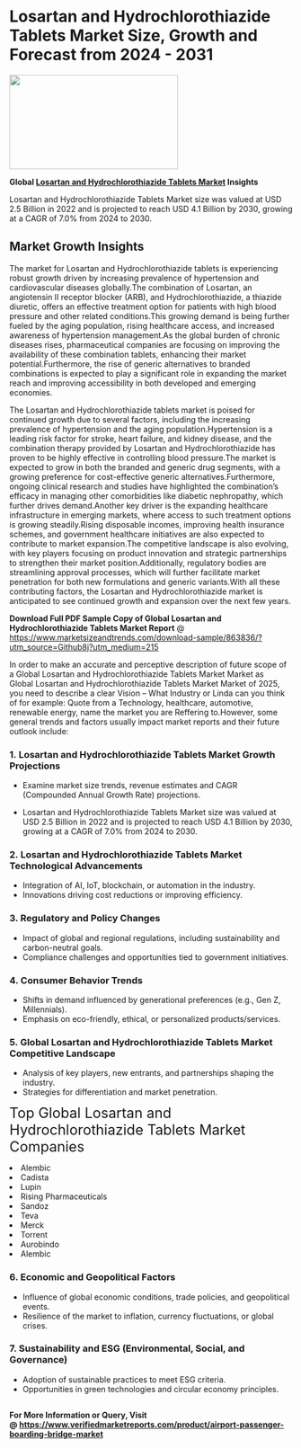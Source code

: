 <H1>Losartan and Hydrochlorothiazide Tablets Market Size, Growth and Forecast from 2024 - 2031</H1><img class="aligncenter size-medium wp-image-584254" src="https://thirdeyenews.in/wp-content/uploads/2024/09/Global-Market-Research-300x168.jpeg" alt="" width="300" height="168" /><p><strong>Global&nbsp;<a href="https://www.marketsizeandtrends.com/download-sample/863836/?utm_source=Github8j?utm_medium=215">Losartan and Hydrochlorothiazide Tablets Market</a> Insights</strong></p><p>Losartan and Hydrochlorothiazide Tablets Market size was valued at USD 2.5 Billion in 2022 and is projected to reach USD 4.1 Billion by 2030, growing at a CAGR of 7.0% from 2024 to 2030.</p><p><h2>Market Growth Insights</h2> <p>The market for Losartan and Hydrochlorothiazide tablets is experiencing robust growth driven by increasing prevalence of hypertension and cardiovascular diseases globally.The combination of Losartan, an angiotensin II receptor blocker (ARB), and Hydrochlorothiazide, a thiazide diuretic, offers an effective treatment option for patients with high blood pressure and other related conditions.This growing demand is being further fueled by the aging population, rising healthcare access, and increased awareness of hypertension management.As the global burden of chronic diseases rises, pharmaceutical companies are focusing on improving the availability of these combination tablets, enhancing their market potential.Furthermore, the rise of generic alternatives to branded combinations is expected to play a significant role in expanding the market reach and improving accessibility in both developed and emerging economies.</p> <p>The Losartan and Hydrochlorothiazide tablets market is poised for continued growth due to several factors, including the increasing prevalence of hypertension and the aging population.Hypertension is a leading risk factor for stroke, heart failure, and kidney disease, and the combination therapy provided by Losartan and Hydrochlorothiazide has proven to be highly effective in controlling blood pressure.The market is expected to grow in both the branded and generic drug segments, with a growing preference for cost-effective generic alternatives.Furthermore, ongoing clinical research and studies have highlighted the combination’s efficacy in managing other comorbidities like diabetic nephropathy, which further drives demand.Another key driver is the expanding healthcare infrastructure in emerging markets, where access to such treatment options is growing steadily.Rising disposable incomes, improving health insurance schemes, and government healthcare initiatives are also expected to contribute to market expansion.The competitive landscape is also evolving, with key players focusing on product innovation and strategic partnerships to strengthen their market position.Additionally, regulatory bodies are streamlining approval processes, which will further facilitate market penetration for both new formulations and generic variants.With all these contributing factors, the Losartan and Hydrochlorothiazide market is anticipated to see continued growth and expansion over the next few years.</p> <p><span class=""><strong>Download Full PDF Sample Copy of Global Losartan and Hydrochlorothiazide Tablets Market Report</strong> @ <a href="https://www.marketsizeandtrends.com/download-sample/863836/?utm_source=Github8j?utm_medium=215" target="_blank">https://www.marketsizeandtrends.com/download-sample/863836/?utm_source=Github8j?utm_medium=215</a></span></p><p>In order to make an accurate and perceptive description of future scope of a Global&nbsp;Losartan and Hydrochlorothiazide Tablets Market Market as Global&nbsp;Losartan and Hydrochlorothiazide Tablets Market Market of 2025, you need to describe a clear Vision &ndash; What Industry or Linda can you think of for example: Quote from a Technology, healthcare, automotive, renewable energy, name the market you are Reffering to.However, some general trends and factors usually impact market reports and their future outlook include:</p><h3>1.&nbsp;<strong>Losartan and Hydrochlorothiazide Tablets Market Growth Projections</strong></h3><ul><li>Examine market size trends, revenue estimates and CAGR (Compounded Annual Growth Rate) projections.</li><li><p>Losartan and Hydrochlorothiazide Tablets Market size was valued at USD 2.5 Billion in 2022 and is projected to reach USD 4.1 Billion by 2030, growing at a CAGR of 7.0% from 2024 to 2030.</p></li></ul><h3>2.&nbsp;<strong>Losartan and Hydrochlorothiazide Tablets Market Technological Advancements</strong></h3><ul><li>Integration of AI, IoT, blockchain, or automation in the industry.</li><li>Innovations driving cost reductions or improving efficiency.</li></ul><h3>3.&nbsp;<strong>Regulatory and Policy Changes</strong></h3><ul><li>Impact of global and regional regulations, including sustainability and carbon-neutral goals.</li><li>Compliance challenges and opportunities tied to government initiatives.</li></ul><h3>4.&nbsp;<strong>Consumer Behavior Trends</strong></h3><ul><li>Shifts in demand influenced by generational preferences (e.g., Gen Z, Millennials).</li><li>Emphasis on eco-friendly, ethical, or personalized products/services.</li></ul><h3>5.&nbsp;<strong>Global Losartan and Hydrochlorothiazide Tablets Market Competitive Landscape</strong></h3><ul><li>Analysis of key players, new entrants, and partnerships shaping the industry.</li><li>Strategies for differentiation and market penetration.</li></ul><p data-pm-slice="1 1 []"><span style="color: inherit; font-family: inherit; font-size: 25px;">Top Global Losartan and Hydrochlorothiazide Tablets Market Companies</span></p><div class="" data-test-id=""><p><li>Alembic</li><li> Cadista</li><li> Lupin</li><li> Rising Pharmaceuticals</li><li> Sandoz</li><li> Teva</li><li> Merck</li><li> Torrent</li><li> Aurobindo</li><li> Alembic</li></p></div><h3>6.&nbsp;<strong>Economic and Geopolitical Factors</strong></h3><ul><li>Influence of global economic conditions, trade policies, and geopolitical events.</li><li>Resilience of the market to inflation, currency fluctuations, or global crises.</li></ul><h3>7.&nbsp;<strong>Sustainability and ESG (Environmental, Social, and Governance)</strong></h3><ul><li>Adoption of sustainable practices to meet ESG criteria.</li><li>Opportunities in green technologies and circular economy principles.</li></ul><h2><strong style="font-size: 14px;">For More Information or Query, Visit @&nbsp;</strong><a style="background-color: #ffffff; font-size: 14px;" href="https://www.marketsizeandtrends.com/report/losartan-and-hydrochlorothiazide-tablets-market/" target="_blank">https://www.verifiedmarketreports.com/product/airport-passenger-boarding-bridge-market</a></h2>
